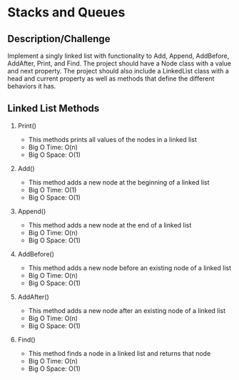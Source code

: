 # Stacks and Queues

## Description/Challenge
Implement a singly linked list with functionality to Add, Append, AddBefore, AddAfter, Print, and Find. The project should have a Node class with a value and next property. The project should also include a LinkedList class with a head and current property as well as methods that define the different behaviors it has.

## Linked List Methods
1. Print()
    * This methods prints all values of the nodes in a linked list
    * Big O Time: O(n)
    * Big O Space: O(1)

2. Add()
    * This method adds a new node at the beginning of a linked list
    * Big O Time: O(1)
    * Big O Space: O(1)

3. Append()
    * This method adds a new node at the end of a linked list
    * Big O Time: O(n)
    * Big O Space: O(1)

4. AddBefore()
    * This method adds a new node before an existing node of a linked list
    * Big O Time: O(n)
    * Big O Space: O(1)

5. AddAfter()
    * This method adds a new node after an existing node of a linked list
    * Big O Time: O(n)
    * Big O Space: O(1)

4. Find()
    * This method finds a node in a linked list and returns that node
    * Big O Time: O(n)
    * Big O Space: O(1)
